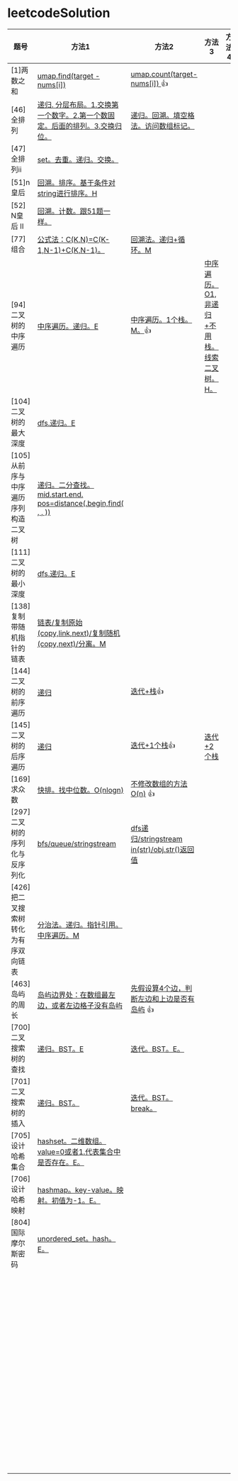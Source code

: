 # leetcodeSolution
| 题号                                 | 方法1                                                        | 方法2                                                        | 方法3                                                        | 方法4 |
| ------------------------------------ | ------------------------------------------------------------ | ------------------------------------------------------------ | ------------------------------------------------------------ | ----- |
| [1]两数之和                          | [umap.find(target - nums[i])](https://github.com/hoshinotsuki/leetcodeSolution/blob/master/1.two-sum.0.cpp) | [umap.count(target-nums[i]) ](https://github.com/hoshinotsuki/leetcodeSolution/blob/master/1.two-sum.1.cpp)👍 |                                                              |       |
| [46]全排列                           | [递归. 分层布局。1.交换第一个数字。2.第一个数固定。后面的排列。3.交换归位。 ](https://github.com/hoshinotsuki/leetcodeSolution/blob/master/46.%E5%85%A8%E6%8E%92%E5%88%97.cpp) | [递归。回溯。填空格法。访问数组标记。](https://github.com/hoshinotsuki/leetcodeSolution/blob/master/46.%E5%85%A8%E6%8E%92%E5%88%97.0.cpp) |                                                              |       |
| [47]全排列ii                         | [set。去重。递归。交换。](https://github.com/hoshinotsuki/leetcodeSolution/blob/master/47.%E5%85%A8%E6%8E%92%E5%88%97-ii.cpp) |                                                              |                                                              |       |
| [51]n皇后                            | [回溯。排序。基于条件对string进行排序。H](https://github.com/hoshinotsuki/leetcodeSolution/blob/master/51.n%E7%9A%87%E5%90%8E.cpp) |                                                              |                                                              |       |
| [52] N皇后 II                        | [回溯。计数。跟51题一样。](https://github.com/hoshinotsuki/leetcodeSolution/blob/master/52.n%E7%9A%87%E5%90%8E-ii.cpp) |                                                              |                                                              |       |
| [77] 组合                            | [公式法：C(K,N)=C(K-1,N-1)+C(K,N-1)。](https://github.com/hoshinotsuki/leetcodeSolution/blob/master/77.%E7%BB%84%E5%90%88.0.cpp) | [回溯法。递归+循环。M](https://github.com/hoshinotsuki/leetcodeSolution/blob/master/77.%E7%BB%84%E5%90%88.cpp) |                                                              |       |
| [94] 二叉树的中序遍历                | [中序遍历。递归。E](https://github.com/hoshinotsuki/leetcodeSolution/blob/master/94.binary-tree-inorder-traversal.cpp) | [中序遍历。1个栈。M。](https://github.com/hoshinotsuki/leetcodeSolution/blob/master/94.binary-tree-inorder-traversal.0.cpp)👍 | [中序遍历。O1,非递归+不用栈。线索二叉树。H。](https://github.com/hoshinotsuki/leetcodeSolution/blob/master/94.binary-tree-inorder-traversal.1.cpp) |       |
| [104] 二叉树的最大深度               | [dfs.递归。E](https://github.com/hoshinotsuki/leetcodeSolution/blob/master/104.maximum-depth-of-binary-tree.cpp) |                                                              |                                                              |       |
| [105] 从前序与中序遍历序列构造二叉树 | [递归。二分查找。mid.start.end. pos=distance(.begin,find( , , ))](https://github.com/hoshinotsuki/leetcodeSolution/blob/master/105.construct-binary-tree-from-preorder-and-inorder-traversal.cpp) |                                                              |                                                              |       |
| [111] 二叉树的最小深度               | [dfs.递归。E](https://github.com/hoshinotsuki/leetcodeSolution/blob/master/111.minimum-depth-of-binary-tree.cpp) |                                                              |                                                              |       |
| [138] 复制带随机指针的链表           | [链表/复制原始(copy,link,next)/复制随机(copy,next)/分离。M](https://github.com/hoshinotsuki/leetcodeSolution/blob/master/138.copy-list-with-random-pointer.cpp) |                                                              |                                                              |       |
| [144] 二叉树的前序遍历               | [递归](https://github.com/hoshinotsuki/leetcodeSolution/blob/master/144.binary-tree-preorder-traversal.cpp) | [迭代+栈](https://github.com/hoshinotsuki/leetcodeSolution/blob/master/144.binary-tree-preorder-traversal.0.cpp)👍 |                                                              |       |
| [145] 二叉树的后序遍历               | [递归](https://github.com/hoshinotsuki/leetcodeSolution/blob/master/145.binary-tree-postorder-traversal.cpp) | [迭代+1个栈](https://github.com/hoshinotsuki/leetcodeSolution/blob/master/145.binary-tree-postorder-traversal.0.cpp)👍 | [迭代+2个栈](https://github.com/hoshinotsuki/leetcodeSolution/blob/master/145.binary-tree-postorder-traversal.1.cpp) |       |
| [169] 求众数                         | [快排。找中位数。O(nlogn)](https://github.com/hoshinotsuki/leetcodeSolution/blob/master/169.%E6%B1%82%E4%BC%97%E6%95%B0.0.cpp)                                                             | [不修改数组的方法O(n)](https://github.com/hoshinotsuki/leetcodeSolution/blob/master/169.%E6%B1%82%E4%BC%97%E6%95%B0.cpp) 👍 |                                                              |       |
| [297] 二叉树的序列化与反序列化       | [bfs/queue/stringstream](https://github.com/hoshinotsuki/leetcodeSolution/blob/master/297.serialize-and-deserialize-binary-tree.0.cpp) | [dfs递归/stringstream in(str)/obj.str()返回值](https://github.com/hoshinotsuki/leetcodeSolution/blob/master/297.serialize-and-deserialize-binary-tree.cpp) |                                                              |       |
| [426]把二叉搜索树转化为有序双向链表  | [分治法。递归。指针引用。中序遍历。M](https://github.com/hoshinotsuki/leetcodeSolution/blob/master/426.Convert%20Binary%20Search%20Tree%20to%20Sorted%20Doubly%20Linked%20List%20.cpp) |                                                              |                                                              |       |
| [463] 岛屿的周长                     | [岛屿边界处：在数组最左边，或者左边格子没有岛屿](https://github.com/hoshinotsuki/leetcodeSolution/blob/master/463.%E5%B2%9B%E5%B1%BF%E7%9A%84%E5%91%A8%E9%95%BF.cpp) | [先假设算4个边，判断左边和上边是否有岛屿](https://github.com/hoshinotsuki/leetcodeSolution/blob/master/463.island-perimeter.cpp) 👍 |                                                              |       |
| [700] 二叉搜索树的查找               | [递归。BST。E](https://github.com/hoshinotsuki/leetcodeSolution/blob/master/700.search-in-a-binary-search-tree.cpp) | [迭代。BST。E。](https://github.com/hoshinotsuki/leetcodeSolution/blob/master/700.search-in-a-binary-search-tree.0.cpp) |                                                              |       |
| [701] 二叉搜索树的插入               | [递归。BST。](https://github.com/hoshinotsuki/leetcodeSolution/blob/master/701.insert-into-a-binary-search-tree.cpp) | [迭代。BST。break。](https://github.com/hoshinotsuki/leetcodeSolution/blob/master/701.insert-into-a-binary-search-tree.0.cpp) |                                                              |       |
| [705] 设计哈希集合                   | [ hashset。二维数组。value=0或者1.代表集合中是否存在。E。](https://github.com/hoshinotsuki/leetcodeSolution/blob/master/705.design-hashset.cpp) |                                                              |                                                              |       |
| [706] 设计哈希映射                   | [hashmap。key-value。映射。初值为-1。E。](https://github.com/hoshinotsuki/leetcodeSolution/blob/master/706.design-hashmap.cpp) |                                                              |                                                              |       |
| [804] 国际摩尔斯密码                 | [ unordered_set。hash。E。](https://github.com/hoshinotsuki/leetcodeSolution/blob/master/804.unique-morse-code-words.cpp) |                                                              |                                                              |       |
|                                      |                                                              |                                                              |                                                              |       |
|                                      |                                                              |                                                              |                                                              |       |
|                                      |                                                              |                                                              |                                                              |       |
|                                      |                                                              |                                                              |                                                              |       |
|                                      |                                                              |                                                              |                                                              |       |
|                                      |                                                              |                                                              |                                                              |       |
|                                      |                                                              |                                                              |                                                              |       |
|                                      |                                                              |                                                              |                                                              |       |
|                                      |                                                              |                                                              |                                                              |       |
|                                      |                                                              |                                                              |                                                              |       |
|                                      |                                                              |                                                              |                                                              |       |
|                                      |                                                              |                                                              |                                                              |       |
|                                      |                                                              |                                                              |                                                              |       |
|                                      |                                                              |                                                              |                                                              |       |
|                                      |                                                              |                                                              |                                                              |       |
|                                      |                                                              |                                                              |                                                              |       |
|                                      |                                                              |                                                              |                                                              |       |
|                                      |                                                              |                                                              |                                                              |       |
|                                      |                                                              |                                                              |                                                              |       |
|                                      |                                                              |                                                              |                                                              |       |
|                                      |                                                              |                                                              |                                                              |       |
|                                      |                                                              |                                                              |                                                              |       |
|                                      |                                                              |                                                              |                                                              |       |
|                                      |                                                              |                                                              |                                                              |       |
|                                      |                                                              |                                                              |                                                              |       |
|                                      |                                                              |                                                              |                                                              |       |
|                                      |                                                              |                                                              |                                                              |       |
|                                      |                                                              |                                                              |                                                              |       |
|                                      |                                                              |                                                              |                                                              |       |
|                                      |                                                              |                                                              |                                                              |       |
|                                      |                                                              |                                                              |                                                              |       |
|                                      |                                                              |                                                              |                                                              |       |
|                                      |                                                              |                                                              |                                                              |       |
|                                      |                                                              |                                                              |                                                              |       |
|                                      |                                                              |                                                              |                                                              |       |
|                                      |                                                              |                                                              |                                                              |       |
|                                      |                                                              |                                                              |                                                              |       |
|                                      |                                                              |                                                              |                                                              |       |
|                                      |                                                              |                                                              |                                                              |       |
|                                      |                                                              |                                                              |                                                              |       |
|                                      |                                                              |                                                              |                                                              |       |
|                                      |                                                              |                                                              |                                                              |       |
|                                      |                                                              |                                                              |                                                              |       |
|                                      |                                                              |                                                              |                                                              |       |
|                                      |                                                              |                                                              |                                                              |       |
|                                      |                                                              |                                                              |                                                              |       |
|                                      |                                                              |                                                              |                                                              |       |
|                                      |                                                              |                                                              |                                                              |       |
|                                      |                                                              |                                                              |                                                              |       |
|                                      |                                                              |                                                              |                                                              |       |
|                                      |                                                              |                                                              |                                                              |       |
|                                      |                                                              |                                                              |                                                              |       |
|                                      |                                                              |                                                              |                                                              |       |
|                                      |                                                              |                                                              |                                                              |       |
|                                      |                                                              |                                                              |                                                              |       |
|                                      |                                                              |                                                              |                                                              |       |
|                                      |                                                              |                                                              |                                                              |       |
|                                      |                                                              |                                                              |                                                              |       |
|                                      |                                                              |                                                              |                                                              |       |
|                                      |                                                              |                                                              |                                                              |       |
|                                      |                                                              |                                                              |                                                              |       |
|                                      |                                                              |                                                              |                                                              |       |
|                                      |                                                              |                                                              |                                                              |       |
|                                      |                                                              |                                                              |                                                              |       |
|                                      |                                                              |                                                              |                                                              |       |
|                                      |                                                              |                                                              |                                                              |       |
|                                      |                                                              |                                                              |                                                              |       |
|                                      |                                                              |                                                              |                                                              |       |
|                                      |                                                              |                                                              |                                                              |       |
|                                      |                                                              |                                                              |                                                              |       |
|                                      |                                                              |                                                              |                                                              |       |
|                                      |                                                              |                                                              |                                                              |       |
|                                      |                                                              |                                                              |                                                              |       |
|                                      |                                                              |                                                              |                                                              |       |
|                                      |                                                              |                                                              |                                                              |       |
|                                      |                                                              |                                                              |                                                              |       |

